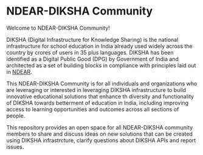 # NDEAR-DIKSHA Community

Welcome to NDEAR-DIKSHA Community!

DIKSHA (Digital Infrastructure for Knowledge Sharing) is the national infrastructure for school education in India already used widely across the country by crores of users in 35 plus languages. DIKSHA has been identified as a Digital Public Good (DPG) by Government of India and architected as a set of building blocks in compliance with principles laid out in <a href=https://www.ndear.gov.in>NDEAR</a>. 

This NDEAR-DIKSHA Community is for all individuals and organizations who are leveraging or interested in leveraging DIKSHA infrastructure to build innovative educational solutions that enhance th diversity and functionality of DIKSHA towards betterment of education in India, including improving access to learning opportunities and outcomes across all sections of people. 

This repository provides an open space for all NDEAR-DIKSHA community members to share and discuss ideas on new solutions that can be created using DIKSHA infrastrcture, clarify questions about DIKSHA APIs and report issues. 
